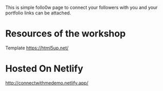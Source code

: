 This is simple follo0w page to connect your followers with you and your portfolio links can be attached.
# Resources of the workshop
Template https://html5up.net/
# Hosted On Netlify
http://connectwithmedemo.netlify.app/
